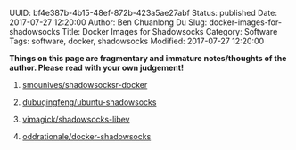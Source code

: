 UUID: bf4e387b-4b15-48ef-872b-423a5ae27abf
Status: published
Date: 2017-07-27 12:20:00
Author: Ben Chuanlong Du
Slug: docker-images-for-shadowsocks
Title: Docker Images for Shadowsocks
Category: Software
Tags: software, docker, shadowsocks
Modified: 2017-07-27 12:20:00

**Things on this page are fragmentary and immature notes/thoughts of the author. Please read with your own judgement!**


1. [smounives/shadowsocksr-docker](https://store.docker.com/community/images/smounives/shadowsocksr-docker)

2. [dubuqingfeng/ubuntu-shadowsocks](https://store.docker.com/community/images/dubuqingfeng/ubuntu-shadowsocks)

3. [vimagick/shadowsocks-libev](https://store.docker.com/community/images/vimagick/shadowsocks-libev)

4. [oddrationale/docker-shadowsocks](https://store.docker.com/community/images/oddrationale/docker-shadowsocks)

